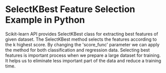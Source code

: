 # SelectKBest Feature Selection Example in Python

Scikit-learn API provides SelectKBest class for extracting best features of given dataset. The SelectKBest method selects the features according to the k highest score. By changing the 'score_func' parameter we can apply the method for both classification and regression data. Selecting best features is important process when we prepare a large dataset for training. It helps us to eliminate less important part of the data and reduce a training time.

